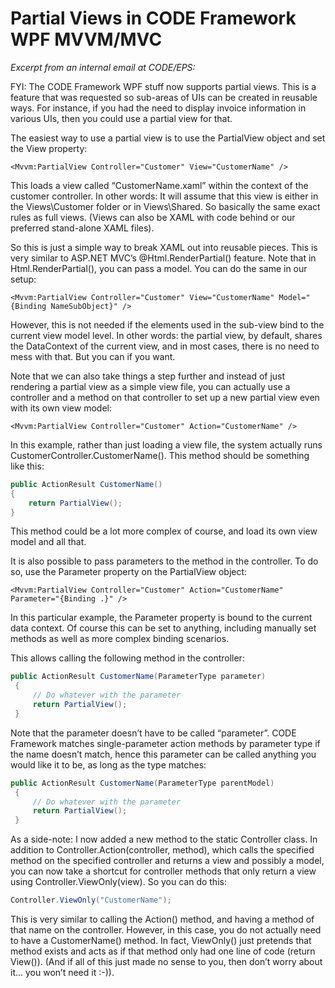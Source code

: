 ﻿# Partial Views in CODE Framework WPF MVVM/MVC

_Excerpt from an internal email at CODE/EPS:_

FYI: The CODE Framework WPF stuff now supports partial views. This is a feature that was requested so sub-areas of UIs can be created in reusable ways. For instance, if you had the need to display invoice information in various UIs, then you could use a partial view for that.

The easiest way to use a partial view is to use the PartialView object and set the View property:

```
<Mvvm:PartialView Controller="Customer" View="CustomerName" />
```

This loads a view called “CustomerName.xaml” within the context of the customer controller. In other words: It will assume that this view is either in the Views\Customer folder or in Views\Shared. So basically the same exact rules as full views. (Views can also be XAML with code behind or our preferred stand-alone XAML files).

So this is just a simple way to break XAML out into reusable pieces. This is very similar to ASP.NET MVC’s @Html.RenderPartial() feature. Note that in Html.RenderPartial(), you can pass a model. You can do the same in our setup:

```
<Mvvm:PartialView Controller="Customer" View="CustomerName" Model="{Binding NameSubObject}" />
```

However, this is not needed if the elements used in the sub-view bind to the current view model level. In other words: the partial view, by default, shares the DataContext of the current view, and in most cases, there is no need to mess with that. But you can if you want.

Note that we can also take things a step further and instead of just rendering a partial view as a simple view file, you can actually use a controller and a method on that controller to set up a new partial view even with its own view model:

```
<Mvvm:PartialView Controller="Customer" Action="CustomerName" />
```

In this example, rather than just loading a view file, the system actually runs CustomerController.CustomerName(). This method should be something like this:

```c#
public ActionResult CustomerName()
{
    return PartialView();
}
```

This method could be a lot more complex of course, and load its own view model and all that.

It is also possible to pass parameters to the method in the controller. To do so, use the Parameter property on the PartialView object:

```
<Mvvm:PartialView Controller="Customer" Action="CustomerName" Parameter="{Binding .}" />
```

In this particular example, the Parameter property is bound to the current data context. Of course this can be set to anything, including manually set methods as well as more complex binding scenarios.

This allows calling the following method in the controller:

```c#
public ActionResult CustomerName(ParameterType parameter) 
 { 
     // Do whatever with the parameter
     return PartialView();  
 }
 ```

Note that the parameter doesn’t have to be called “parameter”. CODE Framework matches single-parameter action methods by parameter type if the name doesn’t match, hence this parameter can be called anything you would like it to be, as long as the type matches:

```c#
public ActionResult CustomerName(ParameterType parentModel) 
 { 
     // Do whatever with the parameter
     return PartialView();  
 }
 ```

As a side-note: I now added a new method to the static Controller class. In addition to Controller.Action(controller, method), which calls the specified method on the specified controller and returns a view and possibly a model, you can now take a shortcut for controller methods that only return a view using Controller.ViewOnly(view). So you can do this:

```c#
Controller.ViewOnly("CustomerName");
```

This is very similar to calling the Action() method, and having a method of that name on the controller. However, in this case, you do not actually need to have a CustomerName() method. In fact, ViewOnly() just pretends that method exists and acts as if that method only had one line of code (return View()). (And if all of this just made no sense to you, then don’t worry about it… you won’t need it :-)).
